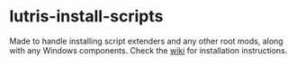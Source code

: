 # lutris-install-scripts
Made to handle installing script extenders and any other root mods, along with any Windows components. Check the [wiki](https://github.com/zpok3/lutris-install-scripts/wiki) for installation instructions.
